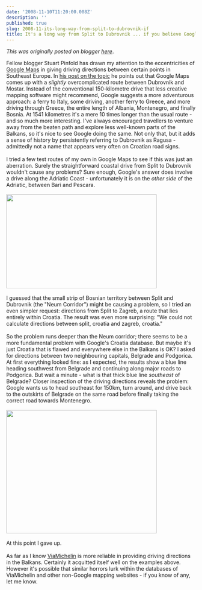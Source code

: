 ```yaml
---
date: '2008-11-10T11:20:00.008Z'
description: ''
published: true
slug: 2008-11-its-long-way-from-split-to-dubrovnik-if
title: It's a long way from Split to Dubrovnik ... if you believe Google Maps
---
```


*This was originally posted on blogger [here](https://blog.balkanology.com/2008/11/its-long-way-from-split-to-dubrovnik-if.html)*.

Fellow blogger Stuart Pinfold has drawn my attention to the eccentricities of <a href="http://maps.google.com/">Google Maps</a> in giving driving directions between certain points in Southeast Europe. In <a href="http://www.stuart-pinfold.co.uk/blog/2008/11/mostar-to-dubrovnik.asp">his post on the topic</a> he points out that Google Maps comes up with a <i>slightly</i> overcomplicated route between Dubrovnik and Mostar. Instead of the conventional 150-kilometre drive that less creative mapping software might recommend, Google suggests a more adventurous approach: a ferry to Italy, some driving, another ferry to Greece, and more driving through Greece, the entire length of Albania, Montenegro, and finally Bosnia. At 1541 kilometres it's a mere 10 times longer than the usual route - and so much more interesting. I've always encouraged travellers to venture away from the beaten path and explore less well-known parts of the Balkans, so it's nice to see Google doing the same. Not only that, but it adds a sense of history by persistently referring to Dubrovnik as Ragusa - admittedly not a name that appears very often on Croatian road signs.<br /><br />I tried a few test routes of my own in Google Maps to see if this was just an aberration. Surely the straightforward coastal drive from Split to Dubrovnik wouldn't cause any problems? Sure enough, Google's answer does involve a drive along the Adriatic Coast - unfortunately it is on the <i>other side</i> of the Adriatic, between Bari and Pescara.<br /><br /><img alt="" border="0" src="http://www.balkanology.com/blog/images/split_to_dubrovnik_google_maps.jpg" style="cursor: pointer; cursor: hand; width: 400px; height: 249px;" title="Directions from Split to Dubrovnik as given by Google Maps" /><br /><br />I guessed that the small strip of Bosnian territory between Split and Dubrovnik (the "Neum Corridor") might be causing a problem, so I tried an even simpler request: directions from Split to Zagreb, a route that lies entirely within Croatia. The result was even more surprising: "We could not calculate directions between split, croatia and zagreb, croatia." <br /><br />So the problem runs deeper than the Neum corridor; there seems to be a more fundamental problem with Google's Croatia database. But maybe it's just Croatia that is flawed and everywhere else in the Balkans is OK? I asked for directions between two neighbouring capitals, Belgrade and Podgorica. At first everything looked fine: as I expected, the results show a blue line heading southwest from Belgrade and continuing along major roads to Podgorica. But wait a minute - what is that thick blue line <i>southeast</i> of Belgrade? Closer inspection of the driving directions reveals the problem: Google wants us to head southeast for 150km, turn around, and drive back to the outskirts of Belgrade on the same road before finally taking the correct road towards Montenegro.<br /><br /><img alt="" border="0" src="http://www.balkanology.com/blog/images/belgrade_to_podgorica_google_maps.jpg" style="cursor: pointer; cursor: hand; width: 400px; height: 327px;" title="Directions from Belgrade to Podgorica as given by Google Maps" /><br /><br />At this point I gave up.<br /><br />As far as I know <a href="http://www.viamichelin.co.uk/">ViaMichelin</a> is more reliable in providing driving directions in the Balkans. Certainly it acquitted itself well on the examples above. However it's possible that similar horrors lurk within the databases of ViaMichelin and other non-Google mapping websites - if you know of any, let me know.